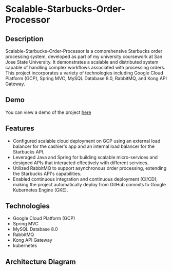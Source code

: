 # Scalable-Starbucks-Order-Processor

## Description

Scalable-Starbucks-Order-Processor is a comprehensive Starbucks order processing system, developed as part of my university coursework at San Jose State University. It demonstrates a scalable and distributed system capable of handling complex workflows associated with processing orders. This project incorporates a variety of technologies including Google Cloud Platform (GCP), Spring MVC, MySQL Database 8.0, RabbitMQ, and Kong API Gateway.

## Demo

You can view a demo of the project [here]([https://demo.link](https://drive.google.com/file/d/1LGM-S3nZ0ZR7s0RKWteDOrqkNRIeJpoP/view?usp=drive_link))

## Features

- Configured scalable cloud deployment on GCP using an external load balancer for the cashier's app and an internal load balancer for the Starbucks API.
- Leveraged Java and Spring for building scalable micro-services and designed APIs that interacted effectively with different services.
- Utilized RabbitMQ to support asynchronous order processing, extending the Starbucks API's capabilities.
- Enabled continuous integration and continuous deployment (CI/CD), making the project automatically deploy from GitHub commits to Google Kubernetes Engine (GKE).

## Technologies

- Google Cloud Platform (GCP)
- Spring MVC
- MySQL Database 8.0
- RabbitMQ
- Kong API Gateway
- kubernetes

## Architecture Diagram

